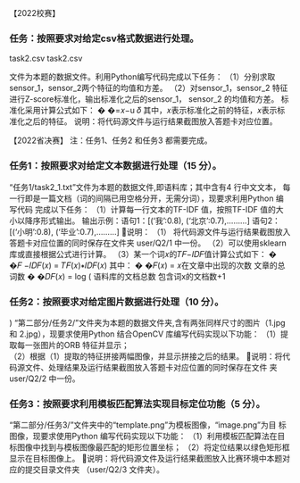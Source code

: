 【2022校赛】 
### 任务：按照要求对给定csv格式数据进行处理。 
task2.csv
task2.csv

文件为本题的数据文件。利用Python编写代码完成以下任务： 
（1）分别求取sensor_1，sensor_2两个特征的均值和方差。 
（2）对sensor_1，sensor_2 特征进行Z-score标准化，输出标准化之后的sensor_1，
sensor_2 的均值和方差。 
标准化采用计算公式如下： 
�
�=𝑥−u
 𝛿
其中，𝑥表示标准化之前的特征，𝑥表示标准化之后的特征。 
说明：将代码源文件与运行结果截图放入答题卡对应位置。 

【2022省决赛】
注：任务1、任务2 和任务3 都需要完成。 

### 任务1：按照要求对给定文本数据进行处理（15 分）。 
“任务1/task2_1.txt”文件为本题的数据文件,即语料库；其中含有4 行中文文本，
每一行即是一篇文档（词的间隔已用空格分开，无需分词），现要求利用Python 编写代码
完成以下任务： 
（1）计算每一行文本的TF-IDF 值，按照TF-IDF 值的大小以降序形式输出。 
输出示例：语句1：[(‘我’:0.8), (‘北京’:0.7),………] 
  语句2：[(‘小明’:0.8), (‘毕业’:0.7),………] 
说明： 
（1） 将代码源文件与运行结果截图放入答题卡对应位置的同时保存在文件夹 
user/Q2/1 中一份。 
（2）可以使用sklearn 库或直接根据公式进行计算。 
（3）某一个词𝑥的𝑇𝐹−𝐼𝐷𝐹值计算公式如下： 
�
�𝐹 −𝐼𝐷𝐹(𝑥) = 𝑇𝐹(𝑥)∗𝐼𝐷𝐹(𝑥) 
其中： 
�
�𝐹(𝑥) = 𝑥在文章中出现的次数
文章的总词数
�
�𝐷𝐹(𝑥) = log ( 语料库的文档总数
包含词x的文档数+1

### 任务2：按照要求对给定图片数据进行处理（10 分）。 
) 
“第二部分/任务2/”文件夹为本题的数据文件夹,含有两张同样尺寸的图片（1.jpg和
2.jpg），现要求使用Python 结合OpenCV 库编写代码实现以下功能： 
（1）提取每一张图片的ORB 特征并显示；  
（2）根据（1）提取的特征拼接两幅图像，并显示拼接之后的结果。 
说明：将代码源文件、处理结果及运行结果截图放入答题卡对应位置的同时保存在文件
夹user/Q2/2 中一份。 

### 任务3：按照要求利用模板匹配算法实现目标定位功能（5 分）。 
“第二部分/任务3/”文件夹中的“template.png”为模板图像，“image.png”为目
标图像，现要求使用Python 编写代码实现以下功能： 
（1）利用模板匹配算法在目标图像中找到与模板图像最匹配的矩形位置坐标； 
（2）将定位结果以绿色矩形框显示在目标图像上。 
说明：将代码源文件及运行结果截图放入比赛环境中本题对应的提交目录文件夹
（user/Q2/3 文件夹）。 



